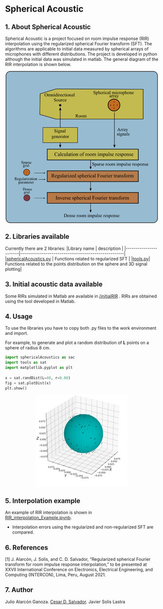 # Spherical Acoustic

## 1. About Spherical Acoustic
Spherical Acoustic is a project focused on room impulse response (RIR) interpolation using the regularized spherical Fourier transform (SFT). The algorithms are applicable to initial data measured by spherical arrays of microphones with different distributions. The project is developed in python although the initial data was simulated in matlab. The general diagram of the RIR interpolation is shown below.

<div align="center">
<img src="./images/generalDiagram.png" width="500">
</div>

## 2. Libraries available
Currently there are 2 libraries:
|Library name           | description                                         |
|-----------------------|-----------------------------------------------------|
|<a href="https://github.com/AlarconGanoza/sphericalAcoustic/blob/master/sphericalAcoustics.py">sphericalAcoustics.py</a>  | Functions related to regularized SFT                |
|<a href="https://github.com/AlarconGanoza/sphericalAcoustic/blob/master/tools.py">tools.py</a>| Functions related to the points distribution on the sphere and 3D signal plotting|


## 3. Initial acoustic data available
Some RIRs simulated in Matlab are available in <a href="https://github.com/AlarconGanoza/sphericalAcoustic/tree/master/initialRIR">/initialRIR</a> .
RIRs are obtained using the tool developed in Matlab.

## 4. Usage
To use the libraries you have to copy both .py files to the work environment and import.

For example, to generate and plot a random distribution of **L** points on a sphere of radius 8 cm.

```python
import sphericalAcoustics as sac
import tools as sat
import matplotlib.pyplot as plt

x = sat.randDist(L=40, r=0.08)
fig = sat.plotDist(x)
plt.show()
```

<div align="center">
<img src="./images/randDistPlot.png" width="300">
</div>

## 5. Interpolation example
An example of RIR interpolation is shown in <a href="https://github.com/AlarconGanoza/sphericalAcoustic/blob/master/RIR_interpolation_example.ipynb">RIR_interpolation_Example.ipynb</a>.

  - Interpolation errors using the regularized and non-regularized SFT are compared.


## 6. References
[1] J. Alarcón, J. Solis, and C. D. Salvador, “Regularized spherical Fourier transform for room impulse response interpolation,” to be presented at XXVII International Conference on Electronics, Electrical Engineering, and Computing (INTERCON), Lima, Peru, August 2021.

## 7. Author
Julio Alarcón Ganoza.
<a href="https://cesardsalvador.github.io/index.html"> Cesar D. Salvador</a>.
Javier Solis Lastra
